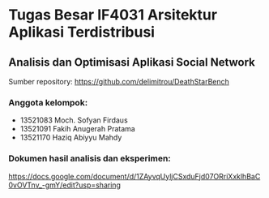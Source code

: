 # Tugas Besar IF4031 Arsitektur Aplikasi Terdistribusi
## Analisis dan Optimisasi Aplikasi Social Network
Sumber repository: https://github.com/delimitrou/DeathStarBench

### Anggota kelompok:
- 13521083 Moch. Sofyan Firdaus
- 13521091 Fakih Anugerah Pratama
- 13521170 Haziq Abiyyu Mahdy

### Dokumen hasil analisis dan eksperimen:
https://docs.google.com/document/d/1ZAyvqUyljCSxduFjd07ORriXxklhBaC0vOVTnv_-gmY/edit?usp=sharing